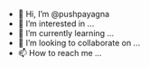 - 👋 Hi, I’m @pushpayagna
- 👀 I’m interested in ...
- 🌱 I’m currently learning ...
- 💞️ I’m looking to collaborate on ...
- 📫 How to reach me ...

<!---
pushpayagna/pushpayagna is a ✨ special ✨ repository because its `README.md` (this file) appears on your GitHub profile.
You can click the Preview link to take a look at your changes.
--->
